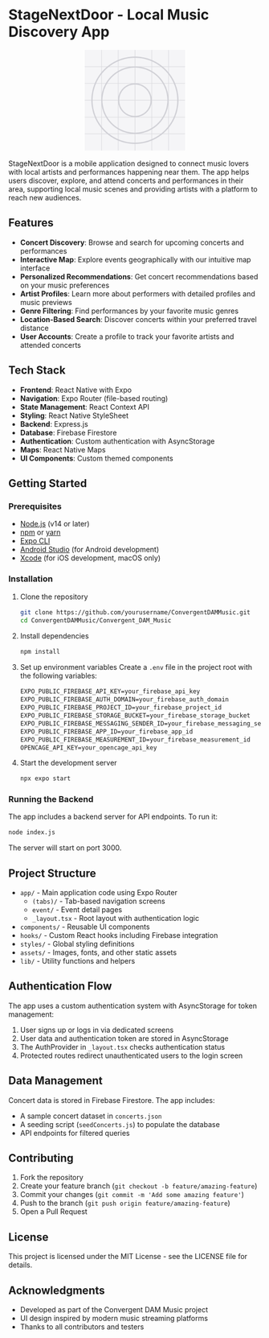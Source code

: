 # StageNextDoor - Local Music Discovery App

<p align="center">
  <img src="assets/images/icon.png" alt="StageNextDoor Logo" width="200"/>
</p>

StageNextDoor is a mobile application designed to connect music lovers with local artists and performances happening near them. The app helps users discover, explore, and attend concerts and performances in their area, supporting local music scenes and providing artists with a platform to reach new audiences.

## Features

- **Concert Discovery**: Browse and search for upcoming concerts and performances
- **Interactive Map**: Explore events geographically with our intuitive map interface
- **Personalized Recommendations**: Get concert recommendations based on your music preferences
- **Artist Profiles**: Learn more about performers with detailed profiles and music previews
- **Genre Filtering**: Find performances by your favorite music genres
- **Location-Based Search**: Discover concerts within your preferred travel distance
- **User Accounts**: Create a profile to track your favorite artists and attended concerts

## Tech Stack

- **Frontend**: React Native with Expo
- **Navigation**: Expo Router (file-based routing)
- **State Management**: React Context API
- **Styling**: React Native StyleSheet
- **Backend**: Express.js
- **Database**: Firebase Firestore
- **Authentication**: Custom authentication with AsyncStorage
- **Maps**: React Native Maps
- **UI Components**: Custom themed components

## Getting Started

### Prerequisites

- [Node.js](https://nodejs.org/) (v14 or later)
- [npm](https://www.npmjs.com/) or [yarn](https://yarnpkg.com/)
- [Expo CLI](https://docs.expo.dev/get-started/installation/)
- [Android Studio](https://developer.android.com/studio) (for Android development)
- [Xcode](https://developer.apple.com/xcode/) (for iOS development, macOS only)

### Installation

1. Clone the repository
   ```bash
   git clone https://github.com/yourusername/ConvergentDAMMusic.git
   cd ConvergentDAMMusic/Convergent_DAM_Music
   ```

2. Install dependencies
   ```bash
   npm install
   ```

3. Set up environment variables
   Create a `.env` file in the project root with the following variables:
   ```
   EXPO_PUBLIC_FIREBASE_API_KEY=your_firebase_api_key
   EXPO_PUBLIC_FIREBASE_AUTH_DOMAIN=your_firebase_auth_domain
   EXPO_PUBLIC_FIREBASE_PROJECT_ID=your_firebase_project_id
   EXPO_PUBLIC_FIREBASE_STORAGE_BUCKET=your_firebase_storage_bucket
   EXPO_PUBLIC_FIREBASE_MESSAGING_SENDER_ID=your_firebase_messaging_sender_id
   EXPO_PUBLIC_FIREBASE_APP_ID=your_firebase_app_id
   EXPO_PUBLIC_FIREBASE_MEASUREMENT_ID=your_firebase_measurement_id
   OPENCAGE_API_KEY=your_opencage_api_key
   ```

4. Start the development server
   ```bash
   npx expo start
   ```

### Running the Backend

The app includes a backend server for API endpoints. To run it:

```bash
node index.js
```

The server will start on port 3000.

## Project Structure

- `app/` - Main application code using Expo Router
  - `(tabs)/` - Tab-based navigation screens
  - `event/` - Event detail pages
  - `_layout.tsx` - Root layout with authentication logic
- `components/` - Reusable UI components
- `hooks/` - Custom React hooks including Firebase integration
- `styles/` - Global styling definitions
- `assets/` - Images, fonts, and other static assets
- `lib/` - Utility functions and helpers

## Authentication Flow

The app uses a custom authentication system with AsyncStorage for token management:

1. User signs up or logs in via dedicated screens
2. User data and authentication token are stored in AsyncStorage
3. The AuthProvider in `_layout.tsx` checks authentication status
4. Protected routes redirect unauthenticated users to the login screen

## Data Management

Concert data is stored in Firebase Firestore. The app includes:

- A sample concert dataset in `concerts.json`
- A seeding script (`seedConcerts.js`) to populate the database
- API endpoints for filtered queries

## Contributing

1. Fork the repository
2. Create your feature branch (`git checkout -b feature/amazing-feature`)
3. Commit your changes (`git commit -m 'Add some amazing feature'`)
4. Push to the branch (`git push origin feature/amazing-feature`)
5. Open a Pull Request

## License

This project is licensed under the MIT License - see the LICENSE file for details.

## Acknowledgments

- Developed as part of the Convergent DAM Music project
- UI design inspired by modern music streaming platforms
- Thanks to all contributors and testers
